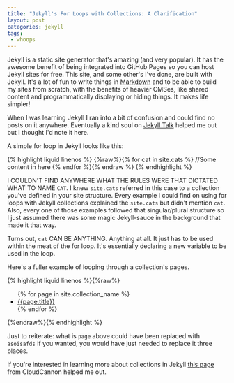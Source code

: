 ```yaml
---
title: "Jekyll's For Loops with Collections: A Clarification"
layout: post
categories: jekyll 
tags: 
 - whoops 
---
```


Jekyll is a static site generator that's amazing (and very popular). It has the awesome benefit of being integrated into GitHub Pages so you can host Jekyll sites for free. This site, and some other's I've done, are built with Jekyll. It's a lot of fun to write things in [Markdown](https://daringfireball.net/projects/markdown/) and to be able to build my sites from scratch, with the benefits of heavier CMSes, like shared content and programmatically displaying or hiding things. It makes life simpler!
<!--excerpt-->
When I was learning Jekyll I ran into a bit of confusion and could find no posts on it anywhere. Eventually a kind soul on [Jekyll Talk](https://talk.jekyllrb.com/) helped me out but I thought I'd note it here.

A simple for loop in Jekyll looks like this:

{% highlight liquid linenos %}
    {%raw%}{% for cat in site.cats %}
    //Some content in here
    {% endfor %}{% endraw %} {% endhighlight %}

I COULDN'T FIND ANYWHERE WHAT THE RULES WERE THAT DICTATED WHAT TO NAME `CAT`. I knew `site.cats` referred in this case to a collection you've defined in your site structure. Every example I could find on using for loops with Jekyll collections explained the `site.cats` but didn't mention `cat`. Also, every one of those examples followed that singular/plural structure so I just assumed there was some magic Jekyll-sauce in the background that made it that way.

Turns out, `cat` CAN BE ANYTHING. Anything at all. It just has to be used within the meat of the for loop. It's essentially declaring a new variable to be used in the loop.

Here's a fuller example of looping through a collection's pages.

{% highlight liquid linenos %}{%raw%}
<ul>
    {% for page in site.collection_name %}
      <li>
        <a href="{{site.baseurl}}{{ page.url}}">{{page.title}}</a>
       </li>
     {% endfor %}
</ul>{%endraw%}{% endhighlight %}

Just to reiterate: what is `page` above could have been replaced with `asoisafds` if you wanted, you would have just needed to replace it three places.

If you're interested in learning more about collections in Jekyll [this page](https://learn.cloudcannon.com/jekyll/introduction-to-jekyll-collections/) from CloudCannon helped me out.
